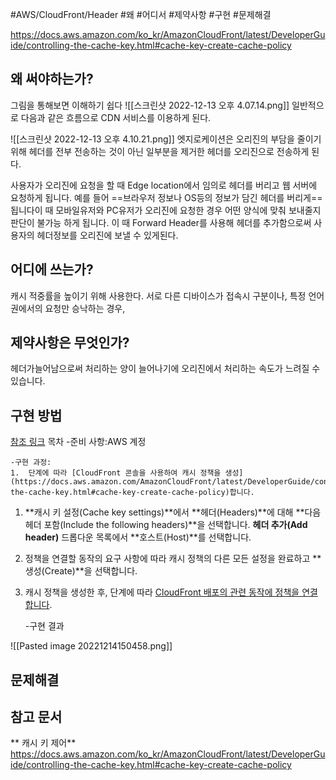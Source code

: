 
#AWS/CloudFront/Header 
#왜 #어디서 #제약사항 #구현 #문제해결


https://docs.aws.amazon.com/ko_kr/AmazonCloudFront/latest/DeveloperGuide/controlling-the-cache-key.html#cache-key-create-cache-policy
## 왜 써야하는가?
그림을 통해보면 이해하기 쉽다
![[스크린샷 2022-12-13 오후 4.07.14.png]]
일반적으로 다음과 같은 흐름으로 CDN 서비스를 이용하게 된다.

![[스크린샷 2022-12-13 오후 4.10.21.png]]
엣지로케이션은 오리진의 부담을 줄이기 위해 헤더를 전부 전송하는 것이 아닌 일부분을 제거한 헤더를 오리진으로 전송하게 된다.

사용자가 오리진에 요청을 할 때 Edge location에서 임의로 헤더를 버리고 웹 서버에 요청하게 됩니다. 예를 들어 ==브라우저 정보나 OS등의 정보가 담긴 헤더를 버리게==됩니다이 때 모바일유저와 PC유저가 오리진에 요청한 경우 어떤 양식에 맞춰 보내줄지 판단이 불가능 하게 됩니다. 이 때 Forward Header를 사용해 헤더를 추가함으로써 사용자의 헤더정보를 오리진에 보낼 수 있게된다.


## 어디에 쓰는가?
캐시 적중률을 높이기 위해 사용한다. 서로 다른 디바이스가 접속시 구분이나, 특정 언어권에서의 요청만 승낙하는 경우, 

## 제약사항은 무엇인가?
헤더가늘어남으로써 처리하는 양이 늘어나기에 오리진에서 처리하는 속도가 느려질 수 있습니다.


## 구현 방법
[참조 링크](https://aws.amazon.com/ko/premiumsupport/knowledge-center/configure-cloudfront-to-forward-headers/)
	목차
	-준비 사항:AWS 계정
	
	-구현 과정:
	1.  단계에 따라 [CloudFront 콘솔을 사용하여 캐시 정책을 생성](https://docs.aws.amazon.com/AmazonCloudFront/latest/DeveloperGuide/controlling-the-cache-key.html#cache-key-create-cache-policy)합니다.
1.  **캐시 키 설정(Cache key settings)**에서 **헤더(Headers)**에 대해 **다음 헤더 포함(Include the following headers)**을 선택합니다. **헤더 추가(Add header)** 드롭다운 목록에서 **호스트(Host)**를 선택합니다.
2.  정책을 연결할 동작의 요구 사항에 따라 캐시 정책의 다른 모든 설정을 완료하고 **생성(Create)**을 선택합니다.
3.  캐시 정책을 생성한 후, 단계에 따라 [CloudFront 배포의 관련 동작에 정책을 연결합니다](https://docs.aws.amazon.com/AmazonCloudFront/latest/DeveloperGuide/controlling-the-cache-key.html#cache-key-create-cache-policy).
	
	-구현 결과 

![[Pasted image 20221214150458.png]]

## 문제해결


## 참고 문서
** 캐시 키 제어**
https://docs.aws.amazon.com/ko_kr/AmazonCloudFront/latest/DeveloperGuide/controlling-the-cache-key.html#cache-key-create-cache-policy
